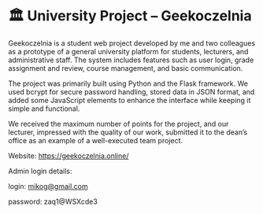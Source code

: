 # 🏛️ University Project – Geekoczelnia

Geekoczelnia is a student web project developed by me and two colleagues as a prototype of a general university platform for students, lecturers, and administrative staff. The system includes features such as user login, grade assignment and review, course management, and basic communication.

The project was primarily built using Python and the Flask framework. We used bcrypt for secure password handling, stored data in JSON format, and added some JavaScript elements to enhance the interface while keeping it simple and functional.

We received the maximum number of points for the project, and our lecturer, impressed with the quality of our work, submitted it to the dean’s office as an example of a well-executed team project.

Website: https://geekoczelnia.online/

Admin login details:

login: mikog@gmail.com

password: zaq1@WSXcde3

